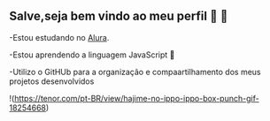 ## Salve,seja bem vindo ao meu perfil 🤙 👋

-Estou estudando no [Alura](https://www.alura.com.br/).

-Estou aprendendo a linguagem JavaScript 📘

-Utilizo o GitHUb para a organização e compaartilhamento dos meus projetos desenvolvidos

!(https://tenor.com/pt-BR/view/hajime-no-ippo-ippo-box-punch-gif-18254668)
